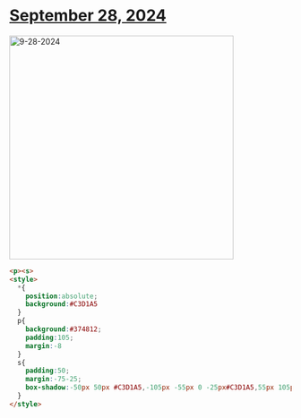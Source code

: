 # [September 28, 2024](https://cssbattle.dev/play/Bsiij7KmRNDmXVOrbsei)

<img src="https://firebasestorage.googleapis.com/v0/b/cssbattleapp.appspot.com/o/user%2Fe6YbeBahWNPT7VpE2rE2p85byxa2%2Ftargets%2Ftarget_d4ITazi@2x.png?alt=media" width="400" alt="9-28-2024" />

```html
<p><s>
<style>
  *{
    position:absolute;
    background:#C3D1A5
  }
  p{
    background:#374812;
    padding:105;
    margin:-8
  }
  s{
    padding:50;
    margin:-75-25;
    box-shadow:-50px 50px #C3D1A5,-105px -55px 0 -25px#C3D1A5,55px 105px 0 -25px#C3D1A5;
  }
</style>
```
